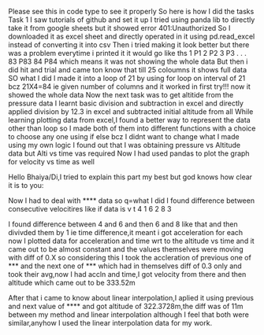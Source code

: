 Please see this in code type to see it properly
So here is how I did the tasks
Task 1
I saw tutorials of github and set it up
I tried using panda lib to directly take it from google sheets but it showed error 401:Unauthorized
So I downloaded it as excel sheet and directly operated in it using pd.read_excel instead of converting it into csv
Then i tried making it look better but there was a problem everytime i printed it it would go like ths
1 P1
2 P2
3 P3
.
.
.
83 P83
84 P84
which means it was not showing the whole data
But then i did hit and trial and came ton know that till 25 coloumns it shows full data
SO what I did I made it into a loop of 21 by using for loop on interval of 21 bcz 21X4=84 ie given number of columns and it worked in first try!!!
now it showed the whole data
Now the next task was to get altitide from the pressure data 
I learnt basic division and subtraction in excel and directly applied division by 12.3 in excel and subtracted initial altitude from all
While learning plotting data from excel,I found a better way to represent the data other than loop so I made both of them into different functions with a choice to choose any one using if else bcz I didnt want to change what I made using my own logic
I found out that I was obtaining pressure vs Altitude data but Alti vs time vas required
Now I had used pandas to plot the graph for velocity vs time as well

Hello Bhaiya/Di,I tried to explain this part my best but god knows how clear it is to you:

Now I had to deal with **** data so q=what I did I found difference between consecutive velocitires like if data is
v    t
4    1
6    2
8    3

I found difference between 4 and 6 and then 6 and 8 like that and then divivded them by 1 ie time difference,it meant i got acceleration for each now I plotted data for acceleration and time wrt to the altitude vs time and it came out to be almost constant and the values themselves were moving with diff of 0.X so considering this I took the accleration of previous one of *** and the next one of *** which had in themselves diff of 0.3 only and took their avg,now I had accln and time,I got velocity from there and then altitude which came out to be 333.52m

After that i came to know about linear interpolation,I aplied it using previous and next value of **** and got altitude of 322.3728m,the diff was of 11m between my method and linear interpolation although I feel that both were similar,anyhow I used the linear interpolation data for my work.
